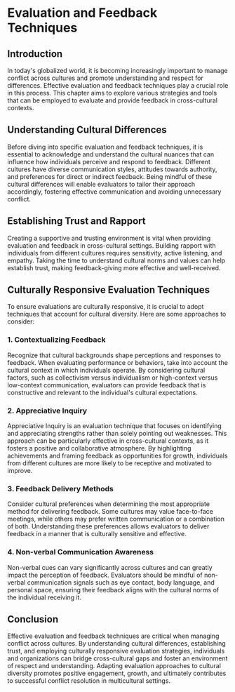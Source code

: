 # Evaluation and Feedback Techniques

## Introduction

In today's globalized world, it is becoming increasingly important to manage conflict across cultures and promote understanding and respect for differences. Effective evaluation and feedback techniques play a crucial role in this process. This chapter aims to explore various strategies and tools that can be employed to evaluate and provide feedback in cross-cultural contexts.

## Understanding Cultural Differences

Before diving into specific evaluation and feedback techniques, it is essential to acknowledge and understand the cultural nuances that can influence how individuals perceive and respond to feedback. Different cultures have diverse communication styles, attitudes towards authority, and preferences for direct or indirect feedback. Being mindful of these cultural differences will enable evaluators to tailor their approach accordingly, fostering effective communication and avoiding unnecessary conflict.

## Establishing Trust and Rapport

Creating a supportive and trusting environment is vital when providing evaluation and feedback in cross-cultural settings. Building rapport with individuals from different cultures requires sensitivity, active listening, and empathy. Taking the time to understand cultural norms and values can help establish trust, making feedback-giving more effective and well-received.

## Culturally Responsive Evaluation Techniques

To ensure evaluations are culturally responsive, it is crucial to adopt techniques that account for cultural diversity. Here are some approaches to consider:

### 1\. Contextualizing Feedback

Recognize that cultural backgrounds shape perceptions and responses to feedback. When evaluating performance or behaviors, take into account the cultural context in which individuals operate. By considering cultural factors, such as collectivism versus individualism or high-context versus low-context communication, evaluators can provide feedback that is constructive and relevant to the individual's cultural expectations.

### 2\. Appreciative Inquiry

Appreciative Inquiry is an evaluation technique that focuses on identifying and appreciating strengths rather than solely pointing out weaknesses. This approach can be particularly effective in cross-cultural contexts, as it fosters a positive and collaborative atmosphere. By highlighting achievements and framing feedback as opportunities for growth, individuals from different cultures are more likely to be receptive and motivated to improve.

### 3\. Feedback Delivery Methods

Consider cultural preferences when determining the most appropriate method for delivering feedback. Some cultures may value face-to-face meetings, while others may prefer written communication or a combination of both. Understanding these preferences allows evaluators to deliver feedback in a manner that is culturally sensitive and effective.

### 4\. Non-verbal Communication Awareness

Non-verbal cues can vary significantly across cultures and can greatly impact the perception of feedback. Evaluators should be mindful of non-verbal communication signals such as eye contact, body language, and personal space, ensuring their feedback aligns with the cultural norms of the individual receiving it.

## Conclusion

Effective evaluation and feedback techniques are critical when managing conflict across cultures. By understanding cultural differences, establishing trust, and employing culturally responsive evaluation strategies, individuals and organizations can bridge cross-cultural gaps and foster an environment of respect and understanding. Adapting evaluation approaches to cultural diversity promotes positive engagement, growth, and ultimately contributes to successful conflict resolution in multicultural settings.
